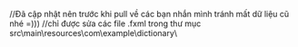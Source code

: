 //Đã cập nhật nên trước khi pull về các bạn nhắn mình tránh mất dữ liệu cũ nhé =)))
//chỉ được sửa các file .fxml trong thư mục src\main\resources\com\example\dictionary\
